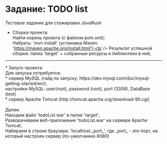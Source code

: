 # Задание: TODO list<br />
*Тестовое задание для стажировки JavaRush*<br />

* Сборка проекта:<br />
    Найти корень проекта (с файлом pom.xml);<br />
    Набрать: 'mvn install' (установка Maven: 'https://maven.apache.org/install.html');<br />
    Результат успешной сборки: папка 'target' + собранные ресурсы и библиотеки в ней;<br />
<hr>
* Запуск проекта:<br />
    Для запуска потребуется: <br />
        * сервер MySQL (гайд по запуску: https://dev.mysql.com/doc/mysql-getting-started/en/);<br />
        настройки MySQL: user(root), password (root), port (3306), DataBase (test)<br />
        * сервер Apache Tomcat (http://tomcat.apache.org/download-90.cgi)<br />
<br />
    Далее:<br />
    Находим файл 'todoList.war' в папке 'target';<br />
    Разворачиваем веб-приложение 'todoList.war' на сервере Apache Tomcat;<br />
    Набираем в строке браузера: 'localhost:_port_', где _port_ - это порт, на который настроен сервер (по-умолчанию 8080)<br />


